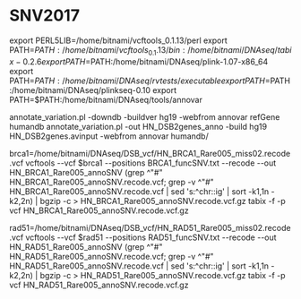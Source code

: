# SNV2017
export PERL5LIB=/home/bitnami/vcftools_0.1.13/perl
export PATH=$PATH:/home/bitnami/vcftools_0.1.13/bin:/home/bitnami/DNAseq/tabix-0.2.6
export PATH=$PATH:/home/bitnami/DNAseq/plink-1.07-x86_64
export PATH=$PATH:/home/bitnami/DNAseq/rvtests/executable
export PATH=$PATH:/home/bitnami/DNAseq/plinkseq-0.10
export PATH=$PATH:/home/bitnami/DNAseq/tools/annovar

annotate_variation.pl -downdb -buildver hg19 -webfrom annovar refGene humandb
annotate_variation.pl -out HN_DSB2genes_anno -build hg19 HN_DSB2genes.avinput -webfrom annovar humandb/

brca1=/home/bitnami/DNAseq/DSB_vcf/HN_BRCA1_Rare005_miss02.recode.vcf
vcftools --vcf $brca1 --positions BRCA1_funcSNV.txt --recode --out HN_BRCA1_Rare005_annoSNV
(grep ^"#" HN_BRCA1_Rare005_annoSNV.recode.vcf; grep -v ^"#" HN_BRCA1_Rare005_annoSNV.recode.vcf | sed 's:^chr::ig' | sort -k1,1n -k2,2n) | bgzip -c > HN_BRCA1_Rare005_annoSNV.recode.vcf.gz
tabix -f -p vcf HN_BRCA1_Rare005_annoSNV.recode.vcf.gz

rad51=/home/bitnami/DNAseq/DSB_vcf/HN_RAD51_Rare005_miss02.recode.vcf
vcftools --vcf $rad51 --positions RAD51_funcSNV.txt --recode --out HN_RAD51_Rare005_annoSNV
(grep ^"#" HN_RAD51_Rare005_annoSNV.recode.vcf; grep -v ^"#" HN_RAD51_Rare005_annoSNV.recode.vcf | sed 's:^chr::ig' | sort -k1,1n -k2,2n) | bgzip -c > HN_RAD51_Rare005_annoSNV.recode.vcf.gz
tabix -f -p vcf HN_RAD51_Rare005_annoSNV.recode.vcf.gz

